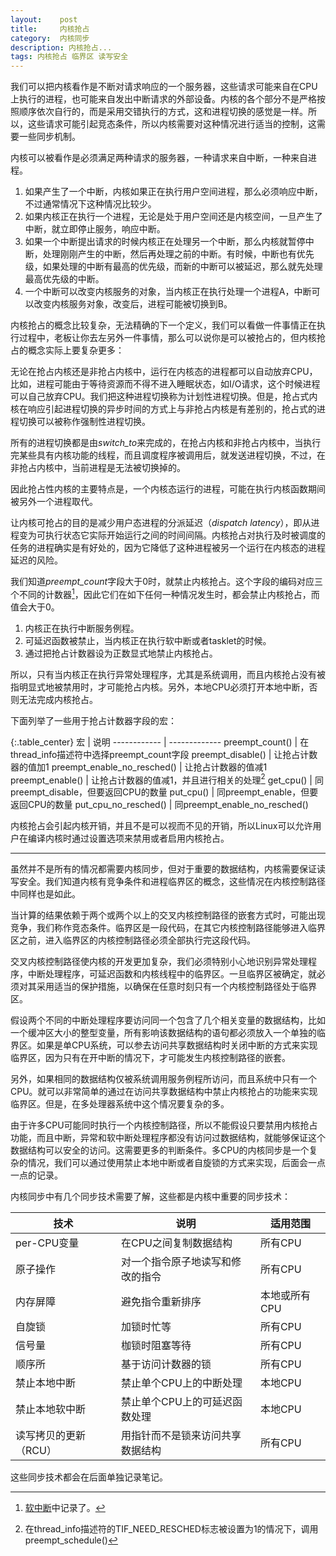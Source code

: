 ```yaml
---
layout:    post
title:     内核抢占
category:  内核同步
description: 内核抢占...
tags: 内核抢占 临界区 读写安全
---
```

我们可以把内核看作是不断对请求响应的一个服务器，这些请求可能来自在CPU上执行的进程，也可能来自发出中断请求的外部设备。内核的各个部分不是严格按照顺序依次自行的，而是采用交错执行的方式，这和进程切换的感觉是一样。所以，这些请求可能引起竞态条件，所以内核需要对这种情况进行适当的控制，这需要一些同步机制。

内核可以被看作是必须满足两种请求的服务器，一种请求来自中断，一种来自进程。

1. 如果产生了一个中断，内核如果正在执行用户空间进程，那么必须响应中断，不过通常情况下这种情况比较少。
2. 如果内核正在执行一个进程，无论是处于用户空间还是内核空间，一旦产生了中断，就立即停止服务，响应中断。
3. 如果一个中断提出请求的时候内核正在处理另一个中断，那么内核就暂停中断，处理刚刚产生的中断，然后再处理之前的中断。有时候，中断也有优先级，如果处理的中断有最高的优先级，而新的中断可以被延迟，那么就先处理最高优先级的中断。
4. 一个中断可以改变内核服务的对象，当内核正在执行处理一个进程A，中断可以改变内核服务对象，改变后，进程可能被切换到B。

内核抢占的概念比较复杂，无法精确的下一个定义，我们可以看做一件事情正在执行过程中，老板让你去左另外一件事情，那么可以说你是可以被抢占的，但内核抢占的概念实际上要复杂更多：

无论在抢占内核还是非抢占内核中，运行在内核态的进程都可以自动放弃CPU，比如，进程可能由于等待资源而不得不进入睡眠状态，如I/O请求，这个时候进程可以自己放弃CPU。我们把这种进程切换称为计划性进程切换。但是，抢占式内核在响应引起进程切换的异步时间的方式上与非抢占内核是有差别的，抢占式的进程切换可以被称作强制性进程切换。

所有的进程切换都是由*switch_to*来完成的，在抢占内核和非抢占内核中，当执行完某些具有内核功能的线程，而且调度程序被调用后，就发送进程切换，不过，在非抢占内核中，当前进程是无法被切换掉的。

因此抢占性内核的主要特点是，一个内核态运行的进程，可能在执行内核函数期间被另外一个进程取代。

让内核可抢占的目的是减少用户态进程的分派延迟（*dispatch latency*），即从进程变为可执行状态它实际开始运行之间的时间间隔。内核抢占对执行及时被调度的任务的进程确实是有好处的，因为它降低了这种进程被另一个运行在内核态的进程延迟的风险。

我们知道*preempt_count*字段大于0时，就禁止内核抢占。这个字段的编码对应三个不同的计数器[^1]，因此它们在如下任何一种情况发生时，都会禁止内核抢占，而值会大于0。

1. 内核正在执行中断服务例程。
2. 可延迟函数被禁止，当内核正在执行软中断或者tasklet的时候。
3. 通过把抢占计数器设为正数显式地禁止内核抢占。

[^1]: [软中断](/blog/posts/soft-irq/)中记录了。

所以，只有当内核正在执行异常处理程序，尤其是系统调用，而且内核抢占没有被指明显式地被禁用时，才可能抢占内核。另外，本地CPU必须打开本地中断，否则无法完成内核抢占。

下面列举了一些用于抢占计数器字段的宏：

{:.table_center}
宏                             | 说明
------------                   | -------------
preempt\_count()               | 在thread\_info描述符中选择preempt\_count字段
preempt\_disable()             | 让抢占计数器的值加1
preempt\_enable\_no\_resched() | 让抢占计数器的值减1
preempt\_enable()              | 让抢占计数器的值减1，并且进行相关的处理[^2]
get\_cpu()                     | 同preempt\_disable，但要返回CPU的数量
put\_cpu()                     | 同preempt\_enable，但要返回CPU的数量
put\_cpu\_no\_resched()        | 同preempt\_enable\_no\_resched()

[^2]: 在thread_info描述符的TIF_NEED_RESCHED标志被设置为1的情况下，调用preempt_schedule()

内核抢占会引起内核开销，并且不是可以视而不见的开销，所以Linux可以允许用户在编译内核时通过设置选项来禁用或者启用内核抢占。

----

虽然并不是所有的情况都需要内核同步，但对于重要的数据结构，内核需要保证读写安全。我们知道内核有竞争条件和进程临界区的概念，这些情况在内核控制路径中同样也是如此。

当计算的结果依赖于两个或两个以上的交叉内核控制路径的嵌套方式时，可能出现竞争，我们称作竞态条件。临界区是一段代码，在其它内核控制路径能够进入临界区之前，进入临界区的内核控制路径必须全部执行完这段代码。

交叉内核控制路径使内核的开发更加复杂，我们必须特别小心地识别异常处理程序，中断处理程序，可延迟函数和内核线程中的临界区。一旦临界区被确定，就必须对其采用适当的保护措施，以确保在任意时刻只有一个内核控制路径处于临界区。

假设两个不同的中断处理程序要访问同一个包含了几个相关变量的数据结构，比如一个缓冲区大小的整型变量，所有影响该数据结构的语句都必须放入一个单独的临界区。如果是单CPU系统，可以参去访问共享数据结构时关闭中断的方式来实现临界区，因为只有在开中断的情况下，才可能发生内核控制路径的嵌套。

另外，如果相同的数据结构仅被系统调用服务例程所访问，而且系统中只有一个CPU。就可以非常简单的通过在访问共享数据结构中禁止内核抢占的功能来实现临界区。但是，在多处理器系统中这个情况要复杂的多。

由于许多CPU可能同时执行一个内核控制路径，所以不能假设只要禁用内核抢占功能，而且中断，异常和软中断处理程序都没有访问过数据结构，就能够保证这个数据结构可以安全的访问。这需要更多的判断条件。多CPU的内核同步是一个复杂的情况，我们可以通过使用禁止本地中断或者自旋锁的方式来实现，后面会一点一点的记录。

内核同步中有几个同步技术需要了解，这些都是内核中重要的同步技术：

技术                 | 说明                         | 适用范围
------------        | -------------                | -------------
per-CPU变量          | 在CPU之间复制数据结构          | 所有CPU
原子操作              | 对一个指令原子地读写和修改的指令 | 所有CPU
内存屏障              | 避免指令重新排序               | 本地或所有CPU
自旋锁                | 加锁时忙等                    | 所有CPU
信号量                | 枷锁时阻塞等待                 | 所有CPU
顺序所                | 基于访问计数器的锁              | 所有CPU
禁止本地中断           | 禁止单个CPU上的中断处理          | 本地CPU
禁止本地软中断         | 禁止单个CPU上的可延迟函数处理     | 本地CPU
读写拷贝的更新（RCU）   | 用指针而不是锁来访问共享数据结构 | 所有CPU

这些同步技术都会在后面单独记录笔记。
